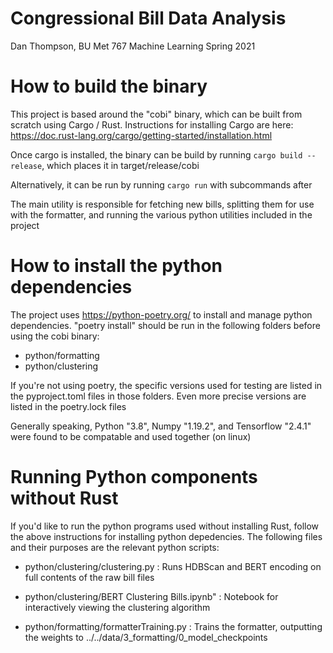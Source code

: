 # Congressional Bill Data Analysis
Dan Thompson, BU Met 767 Machine Learning Spring 2021

# How to build the binary
This project is based around the "cobi" binary, which can be built from scratch using Cargo / Rust.
Instructions for installing Cargo are here: https://doc.rust-lang.org/cargo/getting-started/installation.html

Once cargo is installed, the binary can be build by running `cargo build --release`, which places it in target/release/cobi

Alternatively, it can be run by running `cargo run` with subcommands after

The main utility is responsible for fetching new bills, splitting them for use with the formatter, and running the various python utilities included in the project

# How to install the python dependencies
The project uses https://python-poetry.org/ to install and manage python dependencies. "poetry install" should be run in the following folders before using the cobi binary:
- python/formatting
- python/clustering

If you're not using poetry, the specific versions used for testing are listed in the pyproject.toml files in those folders. Even more precise versions are listed in the poetry.lock files

Generally speaking, Python "3.8", Numpy "1.19.2", and Tensorflow "2.4.1" were found to be compatable and used together (on linux)

# Running Python components without Rust

If you'd like to run the python programs used without installing Rust, follow the above instructions for installing python depedencies. The following files and their purposes are the relevant python scripts:

- python/clustering/clustering.py                : Runs HDBScan and BERT encoding on full contents of the raw bill files
- python/clustering/BERT Clustering Bills.ipynb" : Notebook for interactively viewing the clustering algorithm


- python/formatting/formatterTraining.py         : Trains the formatter, outputting the weights to ../../data/3_formatting/0_model_checkpoints 

